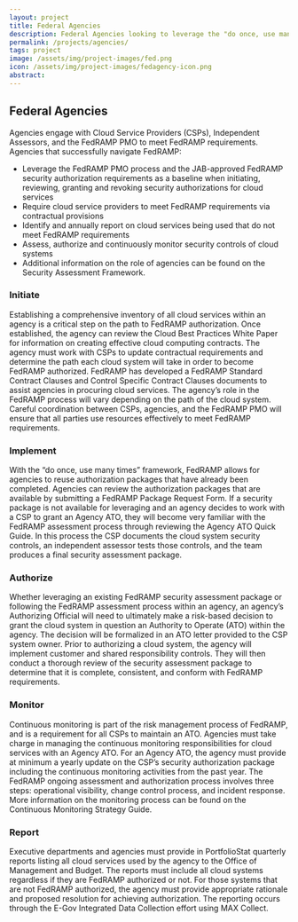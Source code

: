 ```yaml
---
layout: project
title: Federal Agencies
description: Federal Agencies looking to leverage the "do once, use many times" approach to FedRAMP to save time and money.
permalink: /projects/agencies/
tags: project
image: /assets/img/project-images/fed.png
icon: /assets/img/project-images/fedagency-icon.png
abstract: 
---
```

## Federal Agencies

Agencies engage with Cloud Service Providers (CSPs), Independent Assessors, and the FedRAMP PMO to meet FedRAMP requirements. Agencies that successfully navigate FedRAMP:
* Leverage the FedRAMP PMO process and the JAB-approved FedRAMP security authorization requirements as a baseline when initiating, reviewing, granting and revoking security authorizations for cloud services
* Require cloud service providers to meet FedRAMP requirements via contractual provisions
* Identify and annually report on cloud services being used that do not meet FedRAMP requirements
* Assess, authorize and continuously monitor security controls of cloud systems
* Additional information on the role of agencies can be found on the Security Assessment Framework.

### Initiate
Establishing a comprehensive inventory of all cloud services within an agency is a critical step on the path to FedRAMP authorization. Once established, the agency can review the Cloud Best Practices White Paper for information on creating effective cloud computing contracts. The agency must work with CSPs to update contractual requirements and determine the path each cloud system will take in order to become FedRAMP authorized. FedRAMP has developed a FedRAMP Standard Contract Clauses and Control Specific Contract Clauses documents to assist agencies in procuring cloud services. The agency’s role in the FedRAMP process will vary depending on the path of the cloud system. Careful coordination between CSPs, agencies, and the FedRAMP PMO will ensure that all parties use resources effectively to meet FedRAMP requirements.

### Implement
With the “do once, use many times” framework, FedRAMP allows for agencies to reuse authorization packages that have already been completed. Agencies can review the authorization packages that are available by submitting a FedRAMP Package Request Form. If a security package is not available for leveraging and an agency decides to work with a CSP to grant an Agency ATO, they will become very familiar with the FedRAMP assessment process through reviewing the Agency ATO Quick Guide. In this process the CSP documents the cloud system security controls, an independent assessor tests those controls, and the team produces a final security assessment package.

### Authorize
Whether leveraging an existing FedRAMP security assessment package or following the FedRAMP assessment process within an agency, an agency’s Authorizing Official will need to ultimately make a risk-based decision to grant the cloud system in question an Authority to Operate (ATO) within the agency. The decision will be formalized in an ATO letter provided to the CSP system owner. Prior to authorizing a cloud system, the agency will implement customer and shared responsibility controls. They will then conduct a thorough review of the security assessment package to determine that it is complete, consistent, and conform with FedRAMP requirements.

### Monitor
Continuous monitoring is part of the risk management process of FedRAMP, and is a requirement for all CSPs to maintain an ATO. Agencies must take charge in managing the continuous monitoring responsibilities for cloud services with an Agency ATO. For an Agency ATO, the agency must provide at minimum a yearly update on the CSP’s security authorization package including the continuous monitoring activities from the past year. The FedRAMP ongoing assessment and authorization process involves three steps: operational visibility, change control process, and incident response. More information on the monitoring process can be found on the Continuous Monitoring Strategy Guide.

### Report
Executive departments and agencies must provide in PortfolioStat quarterly reports listing all cloud services used by the agency to the Office of Management and Budget. The reports must include all cloud systems regardless if they are FedRAMP authorized or not. For those systems that are not FedRAMP authorized, the agency must provide appropriate rationale and proposed resolution for achieving authorization. The reporting occurs through the E-Gov Integrated Data Collection effort using MAX Collect.